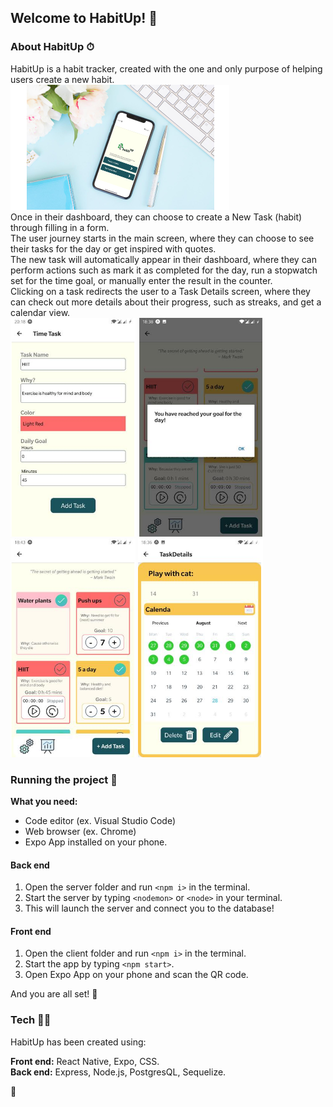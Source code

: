 ## Welcome to HabitUp! 🌱

### About HabitUp ⏱

HabitUp is a habit tracker, created with the one and only purpose of helping users create a new habit.</br>
![Home Screen](./screenshots/habitup-home.png)</br>
Once in their dashboard, they can choose to create a New Task (habit) through filling in a form.</br>
The user journey starts in the main screen, where they can choose to see their tasks for the day or get inspired with quotes.</br>
The new task will automatically appear in their dashboard, where they can perform actions such as mark it as completed for the day, run a stopwatch set for the time goal, or manually enter the result in the counter.</br>
Clicking on a task redirects the user to a Task Details screen, where they can check out more details about their progress, such as streaks, and get a calendar view.</br>
![New Task](./screenshots/habitup-newtask.png)
![Notification](./screenshots/habitup-notification.png)
![Dashboard](./screenshots/habitup-dashboard.png)
![Calendar](./screenshots/habitup-calendar.png)</br>

### Running the project 🚀

**What you need:**

- Code editor (ex. Visual Studio Code)
- Web browser (ex. Chrome)
- Expo App installed on your phone.

#### Back end

1. Open the server folder and run `<npm i>` in the terminal.
2. Start the server by typing `<nodemon>` or `<node>` in your terminal.
3. This will launch the server and connect you to the database!

#### Front end

1. Open the client folder and run `<npm i>` in the terminal.
2. Start the app by typing `<npm start>`.
3. Open Expo App on your phone and scan the QR code.

And you are all set! 🎉

### Tech 👩‍💻

HabitUp has been created using:

**Front end:** React Native, Expo, CSS.</br>
**Back end:** Express, Node.js, PostgresQL, Sequelize.

🌳
